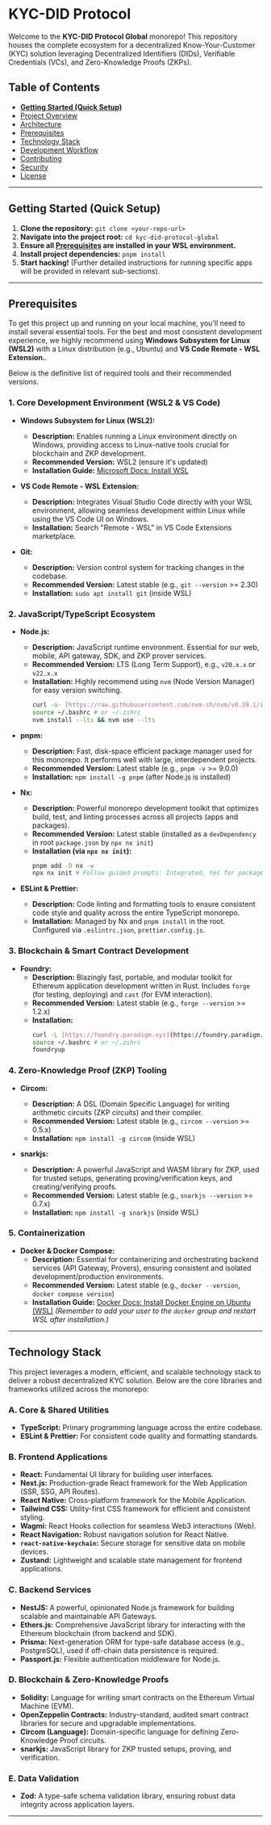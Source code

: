 # KYC-DID Protocol

Welcome to the **KYC-DID Protocol Global** monorepo! This repository houses the complete ecosystem for a decentralized Know-Your-Customer (KYC) solution leveraging Decentralized Identifiers (DIDs), Verifiable Credentials (VCs), and Zero-Knowledge Proofs (ZKPs).

## Table of Contents

- [**Getting Started (Quick Setup)**](#getting-started-quick-setup)
- [Project Overview](#project-overview)
- [Architecture](#architecture)
- [Prerequisites](#prerequisites)
- [Technology Stack](#technology-stack)
- [Development Workflow](#development-workflow)
- [Contributing](#contributing)
- [Security](#security)
- [License](#license)

---

<a name="getting-started-quick-setup"></a>
## Getting Started (Quick Setup)

1.  **Clone the repository:** `git clone <your-repo-url>`
2.  **Navigate into the project root:** `cd kyc-did-protocol-global`
3.  **Ensure all [Prerequisites](#prerequisites) are installed in your WSL environment.**
4.  **Install project dependencies:** `pnpm install`
5.  **Start hacking!** (Further detailed instructions for running specific apps will be provided in relevant sub-sections).

---

## Prerequisites

To get this project up and running on your local machine, you'll need to install several essential tools. For the best and most consistent development experience, we highly recommend using **Windows Subsystem for Linux (WSL2)** with a Linux distribution (e.g., Ubuntu) and **VS Code Remote - WSL Extension.**.

Below is the definitive list of required tools and their recommended versions.

### 1. Core Development Environment (WSL2 & VS Code)

* **Windows Subsystem for Linux (WSL2):**
    * **Description:** Enables running a Linux environment directly on Windows, providing access to Linux-native tools crucial for blockchain and ZKP development.
    * **Recommended Version:** WSL2 (ensure it's updated)
    * **Installation Guide:** [Microsoft Docs: Install WSL](https://learn.microsoft.com/en-us/windows/wsl/install)

* **VS Code Remote - WSL Extension:**
    * **Description:** Integrates Visual Studio Code directly with your WSL environment, allowing seamless development within Linux while using the VS Code UI on Windows.
    * **Installation:** Search "Remote - WSL" in VS Code Extensions marketplace.

* **Git:**
    * **Description:** Version control system for tracking changes in the codebase.
    * **Recommended Version:** Latest stable (e.g., `git --version` >= 2.30)
    * **Installation:** `sudo apt install git` (inside WSL)

### 2. JavaScript/TypeScript Ecosystem

* **Node.js:**
    * **Description:** JavaScript runtime environment. Essential for our web, mobile, API gateway, SDK, and ZKP prover services.
    * **Recommended Version:** LTS (Long Term Support), e.g., `v20.x.x` or `v22.x.x`
    * **Installation:** Highly recommend using `nvm` (Node Version Manager) for easy version switching.
        ```bash
        curl -o- [https://raw.githubusercontent.com/nvm-sh/nvm/v0.39.1/install.sh](https://raw.githubusercontent.com/nvm-sh/nvm/v0.39.1/install.sh) | bash
        source ~/.bashrc # or ~/.zshrc
        nvm install --lts && nvm use --lts
        ```

* **pnpm:**
    * **Description:** Fast, disk-space efficient package manager used for this monorepo. It performs well with large, interdependent projects.
    * **Recommended Version:** Latest stable (e.g., `pnpm -v` >= 9.0.0)
    * **Installation:** `npm install -g pnpm` (after Node.js is installed)

* **Nx:**
    * **Description:** Powerful monorepo development toolkit that optimizes build, test, and linting processes across all projects (apps and packages).
    * **Recommended Version:** Latest stable (installed as a `devDependency` in root `package.json` by `npx nx init`)
    * **Installation (via `npx nx init`):**
        ```bash
        pnpm add -D nx -w
        npx nx init # Follow guided prompts: Integrated, Yes for package.json scripts, Yes for Nx Console
        ```

* **ESLint & Prettier:**
    * **Description:** Code linting and formatting tools to ensure consistent code style and quality across the entire TypeScript monorepo.
    * **Installation:** Managed by Nx and `pnpm install` in the root. Configured via `.eslintrc.json`, `prettier.config.js`.

### 3. Blockchain & Smart Contract Development

* **Foundry:**
    * **Description:** Blazingly fast, portable, and modular toolkit for Ethereum application development written in Rust. Includes `forge` (for testing, deploying) and `cast` (for EVM interaction).
    * **Recommended Version:** Latest stable (e.g., `forge --version` >= 1.2.x)
    * **Installation:**
        ```bash
        curl -L [https://foundry.paradigm.xyz](https://foundry.paradigm.xyz) | bash
        source ~/.bashrc # or ~/.zshrc
        foundryup
        ```

### 4. Zero-Knowledge Proof (ZKP) Tooling

* **Circom:**
    * **Description:** A DSL (Domain Specific Language) for writing arithmetic circuits (ZKP circuits) and their compiler.
    * **Recommended Version:** Latest stable (e.g., `circom --version` >= 0.5.x)
    * **Installation:** `npm install -g circom` (inside WSL)

* **snarkjs:**
    * **Description:** A powerful JavaScript and WASM library for ZKP, used for trusted setups, generating proving/verification keys, and creating/verifying proofs.
    * **Recommended Version:** Latest stable (e.g., `snarkjs --version` >= 0.7.x)
    * **Installation:** `npm install -g snarkjs` (inside WSL)

### 5. Containerization

* **Docker & Docker Compose:**
    * **Description:** Essential for containerizing and orchestrating backend services (API Gateway, Provers), ensuring consistent and isolated development/production environments.
    * **Recommended Version:** Latest stable (e.g., `docker --version`, `docker compose version`)
    * **Installation Guide:** [Docker Docs: Install Docker Engine on Ubuntu (WSL)](https://docs.docker.com/engine/install/ubuntu/#install-using-the-repository)
        *(Remember to add your user to the `docker` group and restart WSL after installation.)*

---

## Technology Stack

This project leverages a modern, efficient, and scalable technology stack to deliver a robust decentralized KYC solution. Below are the core libraries and frameworks utilized across the monorepo:

### A. Core & Shared Utilities
* **TypeScript:** Primary programming language across the entire codebase.
* **ESLint & Prettier:** For consistent code quality and formatting standards.

### B. Frontend Applications
* **React:** Fundamental UI library for building user interfaces.
* **Next.js:** Production-grade React framework for the Web Application (SSR, SSG, API Routes).
* **React Native:** Cross-platform framework for the Mobile Application.
* **Tailwind CSS:** Utility-first CSS framework for efficient and consistent styling.
* **Wagmi:** React Hooks collection for seamless Web3 interactions (Web).
* **React Navigation:** Robust navigation solution for React Native.
* **`react-native-keychain`:** Secure storage for sensitive data on mobile devices.
* **Zustand:** Lightweight and scalable state management for frontend applications.

### C. Backend Services
* **NestJS:** A powerful, opinionated Node.js framework for building scalable and maintainable API Gateways.
* **Ethers.js:** Comprehensive JavaScript library for interacting with the Ethereum blockchain (from backend and SDK).
* **Prisma:** Next-generation ORM for type-safe database access (e.g., PostgreSQL), used if off-chain data persistence is required.
* **Passport.js:** Flexible authentication middleware for Node.js.

### D. Blockchain & Zero-Knowledge Proofs
* **Solidity:** Language for writing smart contracts on the Ethereum Virtual Machine (EVM).
* **OpenZeppelin Contracts:** Industry-standard, audited smart contract libraries for secure and upgradable implementations.
* **Circom (Language):** Domain-specific language for defining Zero-Knowledge Proof circuits.
* **snarkjs:** JavaScript library for ZKP trusted setups, proving, and verification.

### E. Data Validation
* **Zod:** A type-safe schema validation library, ensuring robust data integrity across application layers.

---
